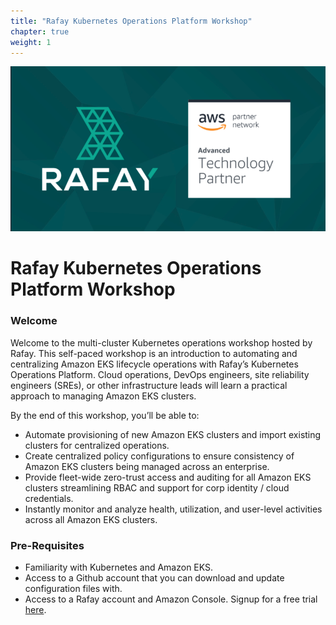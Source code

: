 ```yaml
---
title: "Rafay Kubernetes Operations Platform Workshop"
chapter: true
weight: 1
---
```


![Rafay Logo](../static/images/rafay-logo.png)
# Rafay Kubernetes Operations Platform Workshop

### Welcome

Welcome to the multi-cluster Kubernetes operations workshop hosted by Rafay. This self-paced workshop is an introduction to automating and centralizing Amazon EKS lifecycle operations with Rafay’s Kubernetes Operations Platform. Cloud operations, DevOps engineers, site reliability engineers (SREs), or other infrastructure leads will learn a practical approach to managing Amazon EKS clusters.

By the end of this workshop, you’ll be able to:

- Automate provisioning of new Amazon EKS clusters and import existing clusters for centralized operations.
- Create centralized policy configurations to ensure consistency of Amazon EKS clusters being managed across an enterprise.
- Provide fleet-wide zero-trust access and auditing for all Amazon EKS clusters streamlining RBAC and support for corp identity / cloud credentials.
- Instantly monitor and analyze health, utilization, and user-level activities across all Amazon EKS clusters. 

### Pre-Requisites
- Familiarity with Kubernetes and Amazon EKS.
- Access to a Github account that you can download and update configuration files with. 
- Access to a Rafay account and Amazon Console. Signup for a free trial [here](https://rafay.co/start/).
